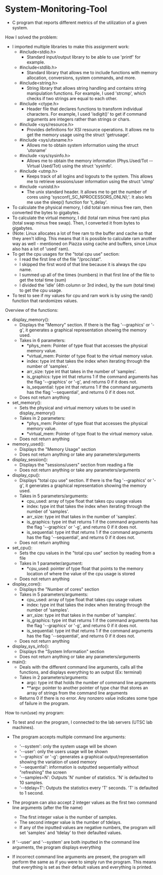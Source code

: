 # System-Monitoring-Tool
- C program that reports different metrics of the utilization of a given system.

How I solved the problem:
- I imported multiple libraries to make this assignment work:
   - #include<stdio.h>
     * Standard input/output library to be able to use 'printf' for example.
   - #include<stdlib.h>
     * Standard library that allows me to include functions with memory allocation, conversions, system commands, and more.
   - #include<string.h>
     * String library that allows string handling and contains string manipulation functions. For example, I used 'strcmp', which checks if two strings are equal to each other.
   - #include <ctype.h>
     * Header file that declares functions to transform individual characters. For example, I used 'isdigit()' to get if command arguments are integers rather than strings or chars.
   - #include <sys/resource.h>
     * Provides definitions for XSI resource operations. It allows me to get the memory usage using the struct 'getrusage'.
   - #include <sys/utsname.h>
     * Allows me to obtain system information using the struct 'utsname'
   - #include <sys/sysinfo.h>
     * Allows me to obtain the memory information (Phys.Used/Tot -- Virtual Used/Tot) using the struct 'sysinfo'.
   - #include <utmp.h>
     * Keeps track of all logins and logouts to the system. This allows me to retrieve sessions/user information using the struct 'utmp'
   - #include <unistd.h>
     * The unix standard header. It allows me to get the number of cores using 'sysconf(_SC_NPROCESSORS_ONLN);'. It also lets me use the sleep() function for 't_delay'.
- To calculate the physical memory, I did total ram minus free ram, then converted the bytes to gigabytes.
- To calculate the virtual memory, I did (total ram minus free ram) plus (total swap minus free swap). Then, I converted it from bytes to gigabytes. 
- (Note: Linux allocates a lot of free ram to the buffer and cache so that they aren't idling. This means that it is possible to calculate ram another way as well - mentioned on Piazza using cache and buffers, since Linux also has a lot of 'used' ram).
- To get the cpu usages for the "total cpu use" section:
    - I read the first line of the file "/proc/stat".
    - I skipped the first word of that line because it is always the cpu name.
    - I summed up all of the times (numbers) in that first line of the file to get the total time (sum)
    - I divided the 'idle' (4th column or 3rd index), by the sum (total time) to get the cpu usage.
- To test to see if my values for cpu and ram work is by using the rand() function that randomizes values.

Overview of the functions:
- display_memory():
    - Displays the "Memory" section. If there is the flag '--graphics' or '-g', it generates a graphical representation showing the memory used.
    - Takes in 6 parameters:
        - *phys_mem: Pointer of type float that accesses the physical memory value.
        - *virtual_mem: Pointer of type float to the virtual memory value.
        - index: type int that takes the index when iterating through the number of 'samples'.
        - arr_size: type int that takes in the number of 'samples'.
        - is_graphics: type int that returns 1 if the command arguments has the flag '--graphics' or '-g', and returns 0 if it does not.
        - is_sequential: type int that returns 1 if the command arguments has the flag '--sequential', and returns 0 if it does not.
    - Does not return anything
- set_memory():
    - Sets the physical and virtual memory values to be used in display_memory()
    - Takes in 2 parameters:
        - *phys_mem: Pointer of type float that accesses the physical memory value.
        - *virtual_mem: Pointer of type float to the virtual memory value.
    - Does not return anything
- memory_used():
    - Displays the "Memory Usage" section
    - Does not return anything or take any parameters/arguments
- display_session():
    - Displays the "sessions/users" section from reading a file
    - Does not return anything or take any parameters/arguments
- display_cpu():
    - Displays "total cpu use" section. If there is the flag '--graphics' or '-g', it generates a graphical representation showing the memory used.
    - Takes in 5 parameters/arguments:
        - cpu_used: array of type float that takes cpu usage values
        - index: type int that takes the index when iterating through the number of 'samples'.
        - arr_size: type int that takes in the number of 'samples'.
        - is_graphics: type int that returns 1 if the command arguments has the flag '--graphics' or '-g', and returns 0 if it does not.
        - is_sequential: type int that returns 1 if the command arguments has the flag '--sequential', and returns 0 if it does not.
    - Does not return anything
- set_cpu():
    - Sets the cpu values in the "total cpu use" section by reading from a file
    - Takes in 1 parameter/argument:
        - *cpu_used: pointer of type float that points to the memory location of where the value of the cpu usage is stored
    - Does not return anything
- display_core():
    - Displays the "Number of cores" section
    - Takes in 5 parameters/arguments:
        - cpu_used: array of type float that takes cpu usage values
        - index: type int that takes the index when iterating through the number of 'samples'.
        - arr_size: type int that takes in the number of 'samples'.
        - is_graphics: type int that returns 1 if the command arguments has the flag '--graphics' or '-g', and returns 0 if it does not.
        - is_sequential: type int that returns 1 if the command arguments has the flag '--sequential', and returns 0 if it does not.
    - Does not return anything
- display_sys_info():
    - Displays the "System Information" section
    - Does not return anything or take any parameters/arguments
- main():
    - Deals with the different command line arguments, calls all the functions, and displays everything to an output (Ex: terminal)
    - Takes in 2 parameters/arguments:
        - argc: type int that holds the number of command line arguments
        - **argv: pointer to another pointer of type char that stores an array of strings from the command line arguments
    - Returns 0 if there is no error. Any nonzero value indicates some type of failure in the program.

How to run(use) my program:
- To test and run the program, I connected to the lab servers (UTSC lab machines).
- The program accepts multiple command line arguments:
    - '--system': only the system usage will be shown
    - '--user': only the users usage will be shown
    - '--graphics' or '-g': generates a graphical output/representation showing the variation of used memory
    - '--sequential': information is outputted sequentially without "refreshing" the screen
    - '--samples=N': Outputs 'N' number of statistics. 'N' is defaulted to 10 samples.
    - '--tdelay=T': Outputs the statistics every 'T' seconds. 'T' is defaulted to 1 second.

- The program can also accept 2 integer values as the first two command line arguments (after the file name)
    - The first integer value is the number of samples.
    - The second integer value is the number of tdelays.
    - If any of the inputted values are negative numbers, the program will set 'samples' and 'tdelay' to their defaulted values.

- If '--user' and '--system' are both inputted in the command line arguments, the program displays everything
- If incorrect command line arguments are present, the program will perform the same as if you were to simply run the program. This means that everything is set as their default values and everything is printed.
